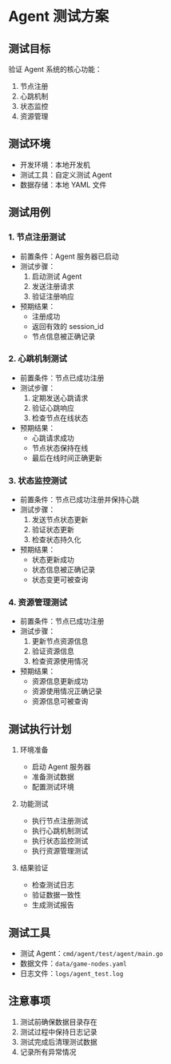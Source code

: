 # Agent 测试方案

## 测试目标

验证 Agent 系统的核心功能：

1. 节点注册
2. 心跳机制
3. 状态监控
4. 资源管理

## 测试环境

- 开发环境：本地开发机
- 测试工具：自定义测试 Agent
- 数据存储：本地 YAML 文件

## 测试用例

### 1. 节点注册测试

- 前置条件：Agent 服务器已启动
- 测试步骤：
  1. 启动测试 Agent
  2. 发送注册请求
  3. 验证注册响应
- 预期结果：
  - 注册成功
  - 返回有效的 session_id
  - 节点信息被正确记录

### 2. 心跳机制测试

- 前置条件：节点已成功注册
- 测试步骤：
  1. 定期发送心跳请求
  2. 验证心跳响应
  3. 检查节点在线状态
- 预期结果：
  - 心跳请求成功
  - 节点状态保持在线
  - 最后在线时间正确更新

### 3. 状态监控测试

- 前置条件：节点已成功注册并保持心跳
- 测试步骤：
  1. 发送节点状态更新
  2. 验证状态更新
  3. 检查状态持久化
- 预期结果：
  - 状态更新成功
  - 状态信息被正确记录
  - 状态变更可被查询

### 4. 资源管理测试

- 前置条件：节点已成功注册
- 测试步骤：
  1. 更新节点资源信息
  2. 验证资源信息
  3. 检查资源使用情况
- 预期结果：
  - 资源信息更新成功
  - 资源使用情况正确记录
  - 资源信息可被查询

## 测试执行计划

1. 环境准备

   - 启动 Agent 服务器
   - 准备测试数据
   - 配置测试环境

2. 功能测试

   - 执行节点注册测试
   - 执行心跳机制测试
   - 执行状态监控测试
   - 执行资源管理测试

3. 结果验证
   - 检查测试日志
   - 验证数据一致性
   - 生成测试报告

## 测试工具

- 测试 Agent：`cmd/agent/test/agent/main.go`
- 数据文件：`data/game-nodes.yaml`
- 日志文件：`logs/agent_test.log`

## 注意事项

1. 测试前确保数据目录存在
2. 测试过程中保持日志记录
3. 测试完成后清理测试数据
4. 记录所有异常情况

